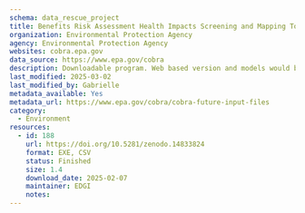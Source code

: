 ```yaml
---
schema: data_rescue_project 
title: Benefits Risk Assessment Health Impacts Screening and Mapping Tool
organization: Environmental Protection Agency
agency: Environmental Protection Agency
websites: cobra.epa.gov
data_source: https://www.epa.gov/cobra
description: Downloadable program. Web based version and models would be hard to replicate. Data and metadata found here https//www.epa.gov/cobra/cobra-future-input-files
last_modified: 2025-03-02
last_modified_by: Gabrielle
metadata_available: Yes
metadata_url: https://www.epa.gov/cobra/cobra-future-input-files
category:
  - Environment
resources:
  - id: 188
    url: https://doi.org/10.5281/zenodo.14833824
    format: EXE, CSV
    status: Finished
    size: 1.4
    download_date: 2025-02-07
    maintainer: EDGI
    notes: 
---
```

